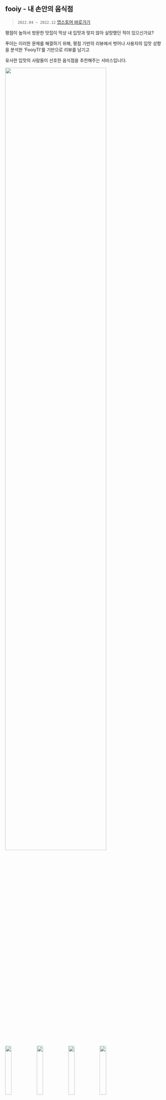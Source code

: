 ## fooiy - 내 손안의 음식점 
> `2022.04 ~ 2022.12` [앱스토어 바로가기](https://apps.apple.com/kr/app/푸이-내-손안의-모든-음식점/id1640024571)

평점이 높아서 방문한 맛집이 막상 내 입맛과 맞지 않아 실망했던 적이 있으신가요? <br>

푸이는 이러한 문제를 해결하기 위해, 평점 기반의 리뷰에서 벗어나 사용자의 입맛 성향을 분석한 'FooiyTI'를 기반으로 리뷰를 남기고 <br>

유사한 입맛의 사람들이 선호한 음식점을 추천해주는 서비스입니다. <br>

<img width="80%" src="https://github.com/user-attachments/assets/725fef4e-aa01-4210-aa09-804990132ae9" /> <br>
<img width="20%" src="https://user-images.githubusercontent.com/49361214/221782883-e5319299-3da5-42ca-b32d-33d8f124e5e8.png"><img width="20%" src="https://user-images.githubusercontent.com/49361214/221782838-455e5678-3d47-4e3a-898a-52abcc6db9b7.png"><img width="20%" src="https://user-images.githubusercontent.com/49361214/221782875-f525674b-bcd3-49c3-9c57-2e6ce59371ed.png"><img width="20%" src="https://user-images.githubusercontent.com/49361214/221782879-4bec60ea-522a-4a44-8219-48ae0059ff30.png">

<br>


### 🛠️ 개발 환경 및 라이브러리
[![Swift](https://img.shields.io/badge/Swift-5.7-orange)]() [![Xcode](https://img.shields.io/badge/Xcode-14.0-blue)]() [![iOS](https://img.shields.io/badge/iOS-15.0+-blue)]() [![RxSwift](https://img.shields.io/badge/RxSwift-6.5-purple)]() [![Moya](https://img.shields.io/badge/Moya-15.0-yellow)]() <br>
`NaverMaps` `Firebase` `Lottie`
               
<br><br>

  
## ✨ 기능 소개

### 푸이티아이

질문지를 통해 푸이티아이(입맛 성향)를 분석할 수 있습니다.

<img width="70%" src="https://user-images.githubusercontent.com/49361214/221789865-c02ee581-24cb-4b79-bb36-e96adb300a2b.png"> <br>

<details>
  <summary>푸이티아이 자세히 보기</summary>
  <div markdown="1"> <br>

  > 🧾 푸이티아이

  <img width="20%" src="https://github.com/user-attachments/assets/94f9ad66-6abb-4fa8-8d9d-4d58c62e2118" />
  <img width="20%" src="https://github.com/user-attachments/assets/8de2410c-2446-4d32-8609-288d5927e4e2" />
  <img width="20%" src="https://github.com/user-attachments/assets/d5f882d7-306d-4a35-b895-a412fa2a4aba" />
  <img width="20%" src="https://github.com/user-attachments/assets/696d9782-a6fe-42d8-a26a-db1623d416f3" />

  </div>
</details> <br>

### 개척/기록

음식 사진과 평가를 등록하여 음식점을 기록할 수 있습니다.

<img width="70%" src="https://user-images.githubusercontent.com/49361214/221789881-63c104fa-c13b-472c-8d6d-cad0cc20259b.png">

<details>
  <summary>개척/기록 자세히 보기</summary>
  <img width="20%" src="https://github.com/user-attachments/assets/6ca37b2d-8951-4575-9cfc-bb5e6bf2e2e7" />
  <img width="20%" src="https://github.com/user-attachments/assets/91eb8a4a-15fc-4171-9253-c3973cf8c9f7" />
  <img width="20%" src="https://github.com/user-attachments/assets/c1a98113-fd7a-44fa-a2da-8428be8b8b34" />
  <img width="20%" src="https://github.com/user-attachments/assets/0f503eb0-7d3b-4391-994e-c5f49d4fc0b8" />
  <img width="20%" src="https://github.com/user-attachments/assets/f8cab908-8d66-4fce-95af-23234375e106" />
  <img width="20%" src="https://github.com/user-attachments/assets/aa6fd8de-81ef-49ba-aec5-a2a79cf497c0" />


</details> <br>

### 음식점 지도

맛집에 대한 정보와 푸이티아이를 기반으로 만족할 확률을 지도상의 마커로 보여줍니다. <br>
카테고리, 지역별 필터링을 적용할 수 있습니다. <br>
맛집을 검색할 수 있습니다.

<img width="70%" src="https://user-images.githubusercontent.com/49361214/221789873-f14873ef-7185-4e8f-a5d9-f250506eb784.png">

<details>
  <summary>음식점 지도 자세히 보기</summary>
  <img width="20%" src="https://github.com/user-attachments/assets/f8c85052-65eb-48ff-bbb2-77509c82c986" />
  <img width="20%" src="https://github.com/user-attachments/assets/02090446-635d-44cc-b7f5-1bf65aa90620" />
  <img width="20%" src="https://github.com/user-attachments/assets/f447637d-0b0f-4d3d-acb5-5a3d80e1f01e" />
  <img width="20%" src="https://github.com/user-attachments/assets/e476cb4c-9764-4cc4-9a8e-0d5ef643a4fb" />

</details> <br>

### 피드

사용자가 기록한 맛집에 대한 정보를 피드로 볼 수 있습니다. <br>
지역 필터링을 적용할 수 있습니다.

<img width="70%" src="https://user-images.githubusercontent.com/49361214/221789885-16d8ed14-49df-40bd-9b8b-5814b9f6c7b3.png">

<details>
  <summary>피드 자세히 보기</summary>
  <img width="20%" src="https://github.com/user-attachments/assets/9df55b10-f274-4f19-8d67-d89057fa7730" />
  <img width="20%" src="https://github.com/user-attachments/assets/ae1846d1-ce50-445e-8b16-922f5f553e21" />


</details> <br>

<br><br>


## 📚 스킬

### Clean Architecture + MVVM

```mermaid
graph LR
subgraph Presentation
	A(View)
	B(ViewModel)
	A --> B
end
   
subgraph Domain
	C(Usecase<br>Protocol)
	D(Usecase)
	E(Service<br>Protocol)
	B ---> C
  D --> C
  D --> E
end
    
subgraph Networks
  F(Service)
  G(Server)
  F --> E
  F -.Request.-> G
  G -.Response.-> F
end
```

- Presentation, Domain, Network Layer로 분리하여 각 Layer의 역할을 나누었습니다.
- MVVM 패턴으로 UI 로직과 비즈니스 로직을 분리했습니다.

<br>

### RxSwift
연속된 escaping closure를 피하고, 비동기처리를 직관적으로 구현하기 위해 RxSwift를 사용하게 되었습니다.

<br>

### Server Driven UI
푸이는 배포 초기에 UI 기획 변경이 잦아 반복적인 배포 과정이 비효율적이었습니다. <br> 
변화하는 기획에 유연하게 대응할 수 있는 구조가 필요했기 때문에 서버에서 내려주는 데이터에 따라 UI를 구성하는 <br> 
Server Driven UI를 도입하여 배포 없이도 화면 수정이 가능하도록 개선했습니다.

<br>

### PHPicker
리뷰를 등록할 때마다 음식점의 주소를 지정해야하는 것이 번거롭다는 사용자의 피드백이 있었습니다. <br> 
이를 개선하기 위해 사진의 메타 데이터에서 촬영 장소를 추출하여 음식점 주소를 지정해야하는 번거로움을 덜어냈습니다.

<br><br>

### 💪  **담당 기능**
* 푸이 iOS 앱 개발 및 유지보수
  - `온보딩`: 버전 체크 및 FCM토큰 갱신 페이지 개발
  - `로그인/회원가입`: KakaoSDK 활용하여 개발
  - `음식점 지도`: NaverMap을 활용한 음식점 조회 기능 개발
  - `음식점 기록`: 음식 사진 업로드 기능 개발
  - `게시물 수정`: 게시물 수정 기능 개발
  - `유저 검색`: 유저 검색 기능 개발

<br><br>


## 📈  **성과**
<img width="35%" src="https://user-images.githubusercontent.com/49361214/221795398-72c52ba5-72ba-4cd4-b2c3-3426734dbddf.png"><img width="35%" src="https://user-images.githubusercontent.com/49361214/221795406-f85dd5ef-0ccc-46b4-8bcb-d59308b98398.png">
<img width="70%" src="https://user-images.githubusercontent.com/49361214/221795419-7a04b296-39dd-4e67-a7c7-563f96e2c0d5.png">

정기적인 업데이트로 사용자의 참여도가 높아진 것을 확인
- **사용자 수**: 902명 -> 1467명으로 증가
- **평균 참여시간**: 13분 11초 → 17분 47초로 증가
- **참여 세션(화면) 수**: 1.8 → 2.6으로 증가
- **세션당 평균 참여 시간**: 4분 13초 → 5분 25초로 증가

<br><br>


### 🔗  링크
- **홈페이지**: [fooiy.com](https://fooiy.com)
- **머니투데이 기사:** https://news.mt.co.kr/mtview.php?no=2022091716551984413
  
<br><br>
